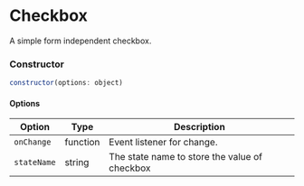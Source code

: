 # Checkbox

A simple form independent checkbox.

### Constructor

```javascript
constructor(options: object)
``` 

#### Options
| Option | Type | Description |
| --- | --- | --- |
| `onChange` | function | Event listener for change. |
| `stateName` | string | The state name to store the value of checkbox |